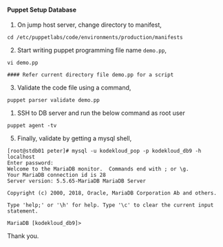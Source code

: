 #### Puppet Setup Database

1. On jump host server, change directory to manifest, 

```
cd /etc/puppetlabs/code/environments/production/manifests
```

2. Start writing puppet programming file name `demo.pp`,

```
vi demo.pp

#### Refer current directory file demo.pp for a script
```

3. Validate the code file using a command,

```
puppet parser validate demo.pp
```

1. SSH to DB server and run the below command as root user

```
puppet agent -tv
```

5. Finally, validate by getting a mysql shell, 

```
[root@stdb01 peter]# mysql -u kodekloud_pop -p kodekloud_db9 -h localhost
Enter password:
Welcome to the MariaDB monitor.  Commands end with ; or \g.
Your MariaDB connection id is 28
Server version: 5.5.65-MariaDB MariaDB Server

Copyright (c) 2000, 2018, Oracle, MariaDB Corporation Ab and others.

Type 'help;' or '\h' for help. Type '\c' to clear the current input statement.

MariaDB [kodekloud_db9]>
```

Thank you.
